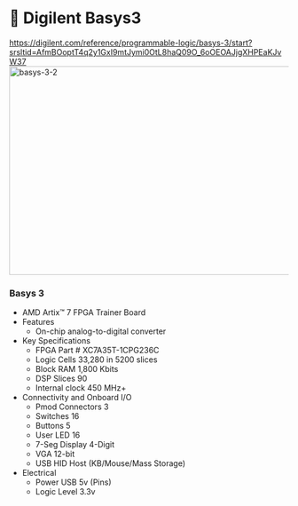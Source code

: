 # 🧩 Digilent Basys3 

https://digilent.com/reference/programmable-logic/basys-3/start?srsltid=AfmBOoptT4q2y1GxI9mtJymi0OtL8haQ09O_6oOEOAJjgXHPEaKJvW37
<img width="600" height="376" alt="basys-3-2" src="https://github.com/user-attachments/assets/32f80ba8-0add-4b61-a1a8-08d3c30d0bd7" />

### Basys 3
   * AMD Artix™ 7 FPGA Trainer Board
   * Features
      * On-chip analog-to-digital converter
   * Key Specifications
      * FPGA Part # XC7A35T-1CPG236C
      * Logic Cells 33,280 in 5200 slices
      * Block RAM 1,800 Kbits
      * DSP Slices 90
      * Internal clock 450 MHz+
   * Connectivity and Onboard I/O
      * Pmod Connectors 3
      * Switches 16
      * Buttons 5
      * User LED 16
      * 7-Seg Display 4-Digit
      * VGA 12-bit
      * USB HID Host (KB/Mouse/Mass Storage)
   * Electrical
      * Power USB 5v (Pins)
      * Logic Level 3.3v
